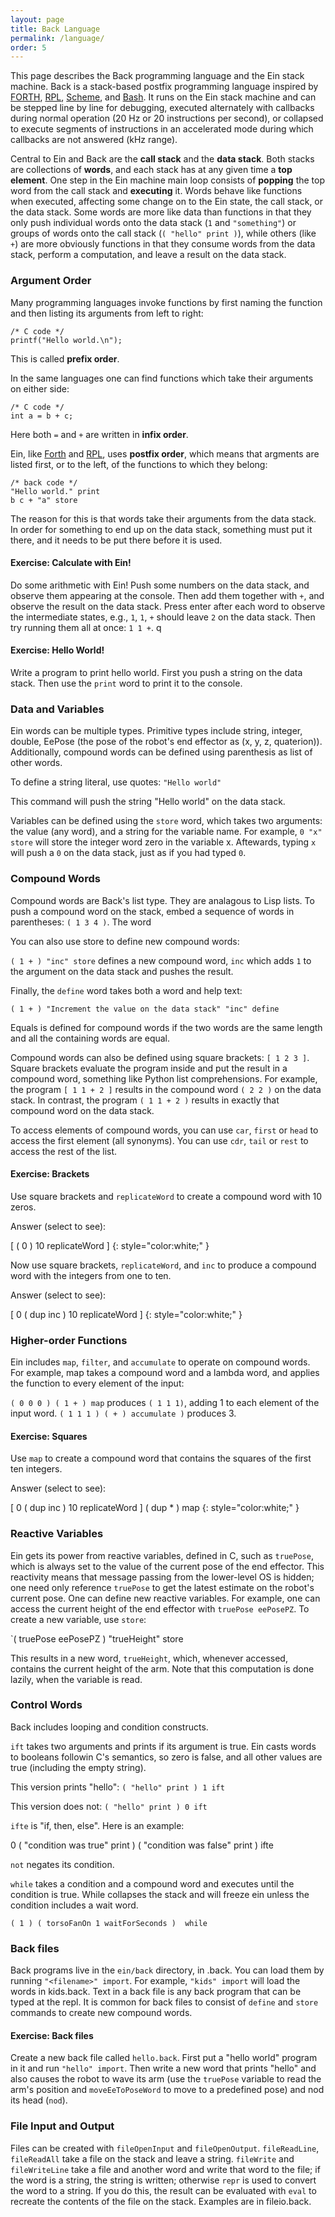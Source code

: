 ```yaml
---
layout: page
title: Back Language
permalink: /language/
order: 5
---
```


This page describes the Back programming language and the Ein stack
machine.  Back is a stack-based postfix programming language inspired
by
[FORTH](https://en.wikipedia.org/wiki/Forth_(programming_language)),
[RPL](https://en.wikipedia.org/wiki/RPL_(programming_language)),
[Scheme](https://en.wikipedia.org/wiki/Scheme_(programming_language)),
and [Bash](https://en.wikipedia.org/wiki/Bash_(Unix_shell)).  It runs
on the Ein stack machine and can be stepped line by line for
debugging, executed alternately with callbacks during normal operation
(20 Hz or 20 instructions per second), or collapsed to execute
segments of instructions in an accelerated mode during which callbacks
are not answered (kHz range).  

Central to Ein and Back are the **call stack** and the **data stack**. Both
stacks are collections of **words**, and each stack has at any given time a **top
element**.  One step in the Ein machine main loop consists of **popping** the top
word from the call stack and **executing** it. Words behave like functions when
executed, affecting some change on to the Ein state, the call stack, or the
data stack. Some words are more like data than functions in that they only push
individual words onto the data stack (`1` and `"something"`) or groups of words
onto the call stack (`( "hello" print )`), while others (like `+`) are more
obviously functions in that they consume words from the data stack, perform a
computation, and leave a result on the data stack.

### Argument Order

Many programming languages invoke functions by first naming the function and then listing its
arguments from left to right:

```
/* C code */
printf("Hello world.\n");
```

This is called **prefix order**.

In the same languages one can find functions which take their arguments on either side:

```
/* C code */
int a = b + c;
```

Here both `=` and `+` are written in **infix order**.

Ein, like
[Forth](https://en.wikipedia.org/wiki/Forth_(programming_language))
and [RPL](https://en.wikipedia.org/wiki/RPL_(programming_language)),
uses **postfix order**, which means that argments are listed first, or
to the left, of the functions to which they belong:

```
/* back code */
"Hello world." print
b c + "a" store
```

The reason for this is that words take their arguments from the data stack. In order for 
something to end up on the data stack, something must put it there, and it needs to be put
there before it is used.

#### Exercise:  Calculate with Ein!

Do some arithmetic with Ein!  Push some numbers on the data stack, and
observe them appearing at the console.  Then add them together with
`+`, and observe the result on the data stack.  Press enter after each
word to observe the intermediate states, e.g., `1`, `1`, `+` should
leave `2` on the data stack.  Then try running them all at once:  `1 1 +`. q


#### Exercise:  Hello World!

Write a program to print hello world.  First you push a string on the
data stack.  Then use the `print` word to print it to the console.


### Data and Variables


Ein words can be multiple types.  Primitive types include string,
integer, double, EePose (the pose of the robot's end effector as (x,
y, z, quaterion)).  Additionally, compound words can be defined using
parenthesis as list of other words.

To define a string literal, use quotes: 
```"Hello world"```

This command will push the string "Hello world" on the data stack. 


Variables can be defined using the `store` word, which takes two
arguments: the value (any word), and a string for the variable name.
For example, `0 "x" store` will store the integer word zero in the
variable x.  Aftewards, typing `x` will push a `0` on the data stack,
just as if you had typed `0`.


### Compound Words

Compound words are Back's list type.  They are analagous to Lisp lists.
To push a compound word on the stack, embed a sequence of words in
parentheses: `( 1 3 4 )`.  The word

You can also use store to define new compound words: 

`( 1 + ) "inc" store` defines a new compound word, `inc` which adds
`1` to the argument on the data stack and pushes the result.


Finally, the `define` word takes both a word and help text: 

`( 1 + ) "Increment the value on the data stack" "inc" define`

Equals is defined for compound words if the two words are the same
length and all the containing words are equal.

Compound words can also be defined using square brackets: `[ 1 2 3 ]`.
Square brackets evaluate the program inside and put the result in a
compound word, something like Python list comprehensions.  For example, the program `[ 1 1 + 2 ]` results in the
compound word `( 2 2 )` on the data stack.  In contrast, the program `( 1 1 + 2 )` results in exactly that compound word on the data stack.

To access elements of compound words, you can use `car`, `first` or
`head` to access the first element (all synonyms).  You can use `cdr`,
`tail` or `rest` to access the rest of the list.


#### Exercise:  Brackets

Use square brackets and `replicateWord` to create a compound word with
10 zeros.

Answer (select to see):

[ ( 0 ) 10 replicateWord ]
{: style="color:white;" }


Now use square brackets, `replicateWord`, and `inc` to produce a
compound word with the integers from one to ten.

Answer (select to see):

[ 0 ( dup inc ) 10 replicateWord ]
{: style="color:white;" }


### Higher-order Functions

Ein includes `map`, `filter`, and `accumulate` to operate on compound
words.  For example, map takes a compound word and a lambda word, and
applies the function to every element of the input:

`( 0 0 0 ) ( 1 + ) map` produces `( 1 1 1)`, adding 1 to each element
of the input word.  `( 1 1 1 ) ( + ) accumulate )` produces 3.  

#### Exercise:  Squares

Use `map` to create a compound word that contains the squares of the first ten integers.

Answer (select to see):

[ 0 ( dup inc ) 10 replicateWord ] ( dup * ) map
{: style="color:white;" }


### Reactive Variables

Ein gets its power from reactive variables, defined in C, such as
`truePose`, which is always set to the value of the current pose of
the end effector.  This reactivity means that message passing from the
lower-level OS is hidden; one need only reference `truePose` to get
the latest estimate on the robot's current pose.  One can define new
reactive variables.  For example, one can access the current height of
the end effector with `truePose eePosePZ`.  To create a new variable,
use `store`:

`( truePose eePosePZ ) "trueHeight" store

This results in a new word, `trueHeight`, which, whenever accessed,
contains the current height of the arm. Note that this computation is
done lazily, when the variable is read.



### Control Words 

Back includes looping and condition constructs.

`ift` takes two arguments and prints if its argument is true.  Ein
casts words to booleans followin C's semantics, so zero is false, and
all other values are true (including the empty string).

This version prints "hello":
`( "hello" print ) 1 ift`

This version does not:
`( "hello" print ) 0 ift`


`ifte` is "if, then, else". Here is an example:

 0 ( "condition was true" print ) ( "condition was false" print )   ifte

`not` negates its condition.

`while` takes a condition and a compound word and executes until the
condition is true.  While collapses the stack and will freeze ein
unless the condition includes a wait word.

`( 1 ) ( torsoFanOn 1 waitForSeconds )  while`


### Back files


Back programs live in the `ein/back` directory, in <filename>.back.
You can load them by running `"<filename>" import`.  For example,
`"kids" import` will load the words in kids.back.  Text in a back file
is any back program that can be typed at the repl.  It is common for
back files to consist of `define` and `store` commands to create new
compound words.

#### Exercise:  Back files

Create a new back file called `hello.back`.  First put a "hello world"
program in it and run `"hello" import`.  Then write a new word that
prints "hello" and also causes the robot to wave its arm (use the
`truePose` variable to read the arm's position and `moveEeToPoseWord`
to move to a predefined pose) and nod its head (`nod`).


### File Input and Output

Files can be created with `fileOpenInput` and `fileOpenOutput`.
`fileReadLine`, `fileReadAll` take a file on the stack and leave a
string.  `fileWrite` and `fileWriteLine` take a file and another word
and write that word to the file; if the word is a string, the string
is written; otherwise `repr` is used to convert the word to a string.
If you do this, the result can be evaluated with `eval` to recreate
the contents of the file on the stack.  Examples are in fileio.back.
